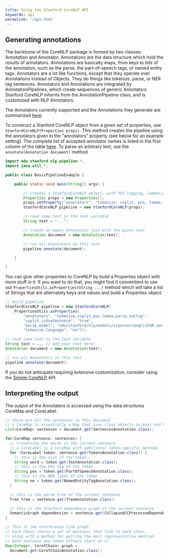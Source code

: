 ```yaml
---
title: Using the Stanford CoreNLP API 
keywords: api 
permalink: '/api.html'
---
```


## Generating annotations

The backbone of the CoreNLP package is formed by two classes: Annotation and Annotator. Annotations are the data structure which hold the results of annotators. Annotations are basically maps, from keys to bits of the annotation, such as the parse, the part-of-speech tags, or named entity tags. Annotators are a lot like functions, except that they operate over Annotations instead of Objects. They do things like tokenize, parse, or NER tag sentences. Annotators and Annotations are integrated by AnnotationPipelines, which create sequences of generic Annotators. Stanford CoreNLP inherits from the AnnotationPipeline class, and is customized with NLP Annotators.

The Annotators currently supported and the Annotations they generate are summarized [here](annotators.html).

To construct a Stanford CoreNLP object from a given set of properties, use `StanfordCoreNLP(Properties props)`. This method creates the pipeline using the annotators given in the "annotators" property (see below for an example setting). The complete list of accepted annotator names is listed in the first column of the table [here](annotators.html). To parse an arbitrary text, use the `annotate(Annotation document)` method.

```java
import edu.stanford.nlp.pipeline.*;
import java.util.*;

public class BasicPipelineExample {

    public static void main(String[] args) {

        // creates a StanfordCoreNLP object, with POS tagging, lemmatization, NER, parsing, and coreference resolution
        Properties props = new Properties();
        props.setProperty("annotators", "tokenize, ssplit, pos, lemma, ner, parse, dcoref");
        StanfordCoreNLP pipeline = new StanfordCoreNLP(props);

        // read some text in the text variable
        String text = "...";

        // create an empty Annotation just with the given text
        Annotation document = new Annotation(text);

        // run all Annotators on this text
        pipeline.annotate(document);

    }

}
```

You can give other properties to CoreNLP by build a Properties object
with more stuff in it. If you want to do that, you might find it
conventient to use our `PropertiesUtils.asProperties(String ...)`
method which will take a list of Strings that are alternately keys and
values and build a Properties object:

``` java
// build pipeline
StanfordCoreNLP pipeline = new StanfordCoreNLP(
	PropertiesUtils.asProperties(
		"annotators", "tokenize,ssplit,pos,lemma,parse,natlog",
		"ssplit.isOneSentence", "true",
		"parse.model", "edu/stanford/nlp/models/srparser/englishSR.ser.gz",
		"tokenize.language", "en"));

// read some text in the text variable
String text = ... // Add your text here!
Annotation document = new Annotation(text);

// run all Annotators on this text
pipeline.annotate(document);
```

If you do not anticipate requiring extensive customization, consider using the [Simple CoreNLP](simple.html) API.

## Interpreting the output

The output of the Annotators is accessed using the data structures CoreMap and CoreLabel. 

``` java
// these are all the sentences in this document
// a CoreMap is essentially a Map that uses class objects as keys and has values with custom types
List<CoreMap> sentences = document.get(SentencesAnnotation.class);

for(CoreMap sentence: sentences) {
  // traversing the words in the current sentence
  // a CoreLabel is a CoreMap with additional token-specific methods
  for (CoreLabel token: sentence.get(TokensAnnotation.class)) {
    // this is the text of the token
    String word = token.get(TextAnnotation.class);
    // this is the POS tag of the token
    String pos = token.get(PartOfSpeechAnnotation.class);
    // this is the NER label of the token
    String ne = token.get(NamedEntityTagAnnotation.class);
  }

  // this is the parse tree of the current sentence
  Tree tree = sentence.get(TreeAnnotation.class);

  // this is the Stanford dependency graph of the current sentence
  SemanticGraph dependencies = sentence.get(CollapsedCCProcessedDependenciesAnnotation.class);
}

// This is the coreference link graph
// Each chain stores a set of mentions that link to each other,
// along with a method for getting the most representative mention
// Both sentence and token offsets start at 1!
Map<Integer, CorefChain> graph = 
  document.get(CorefChainAnnotation.class);
```

